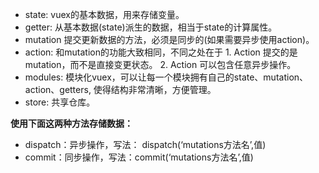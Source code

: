 - state: vuex的基本数据，用来存储变量。
- getter: 从基本数据(state)派生的数据，相当于state的计算属性。
- mutation 提交更新数据的方法，必须是同步的(如果需要异步使用action)。
- action: 和mutation的功能大致相同，不同之处在于
        1. Action 提交的是 mutation，而不是直接变更状态。 
        2. Action 可以包含任意异步操作。
- modules: 模块化vuex，可以让每一个模块拥有自己的state、mutation、action、getters,
         使得结构非常清晰，方便管理。
- store: 共享仓库。

**使用下面这两种方法存储数据：**
- dispatch：异步操作，写法： dispatch(‘mutations方法名’,值)
- commit：同步操作，写法：commit(‘mutations方法名’,值)